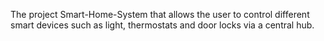 The project Smart-Home-System that allows the user to control different smart devices such as light, thermostats and door locks via a central hub.
<!---
Apurva167/Apurva167 is a ✨ special ✨ repository because its `README.md` (this file) appears on your GitHub profile.
You can click the Preview link to take a look at your changes.
--->

